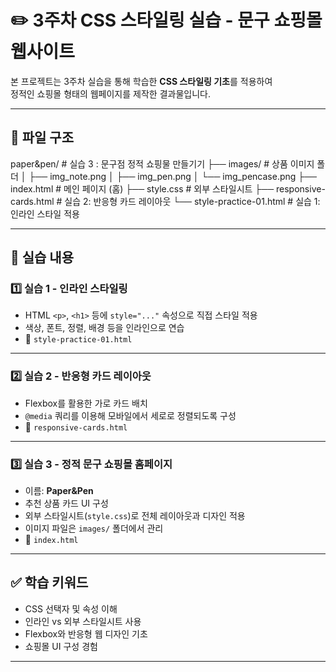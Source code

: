 # ✏️ 3주차 CSS 스타일링 실습 - 문구 쇼핑몰 웹사이트

본 프로젝트는 3주차 실습을 통해 학습한 **CSS 스타일링 기초**를 적용하여  
정적인 쇼핑몰 형태의 웹페이지를 제작한 결과물입니다.

---

## 📁 파일 구조

paper&pen/ # 실습 3 : 문구점 정적 쇼핑물 만들기기
    ├── images/ # 상품 이미지 폴더 │ 
        ├── img_note.png │ 
        ├── img_pen.png │ 
        └── img_pencase.png 
    ├── index.html # 메인 페이지 (홈) 
    ├── style.css # 외부 스타일시트 
├── responsive-cards.html # 실습 2: 반응형 카드 레이아웃 
└── style-practice-01.html # 실습 1: 인라인 스타일 적용


---

## 🧪 실습 내용

### 1️⃣ 실습 1 - 인라인 스타일링
- HTML `<p>`, `<h1>` 등에 `style="..."` 속성으로 직접 스타일 적용
- 색상, 폰트, 정렬, 배경 등을 인라인으로 연습
- 🔗 `style-practice-01.html`

---

### 2️⃣ 실습 2 - 반응형 카드 레이아웃
- Flexbox를 활용한 가로 카드 배치
- `@media` 쿼리를 이용해 모바일에서 세로로 정렬되도록 구성
- 🔗 `responsive-cards.html`

---

### 3️⃣ 실습 3 - 정적 문구 쇼핑몰 홈페이지
- 이름: **Paper&Pen**
- 추천 상품 카드 UI 구성
- 외부 스타일시트(`style.css`)로 전체 레이아웃과 디자인 적용
- 이미지 파일은 `images/` 폴더에서 관리
- 🔗 `index.html`

---

## ✅ 학습 키워드
- CSS 선택자 및 속성 이해
- 인라인 vs 외부 스타일시트 사용
- Flexbox와 반응형 웹 디자인 기초
- 쇼핑몰 UI 구성 경험
---
